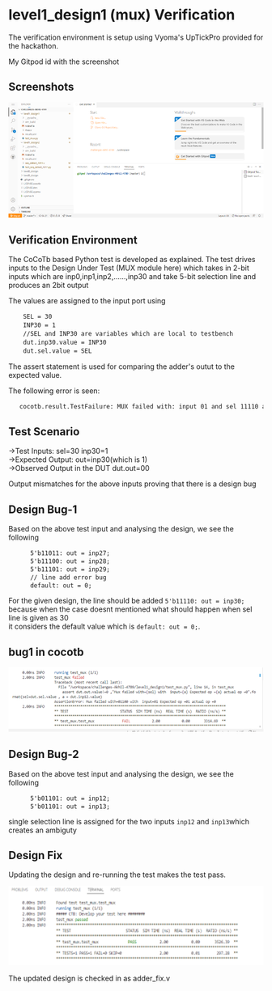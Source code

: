 # level1_design1 (mux) Verification
The verification environment is setup using Vyoma's UpTickPro provided for the hackathon.

My Gitpod id with the screenshot


## Screenshots

![App Screenshot](https://github.com/Akhil-4789/Bug_Verification/blob/main/image.png)


## Verification Environment

  The CoCoTb based Python test is developed as explained. The test drives inputs to the Design Under Test (MUX module here) which takes in 2-bit inputs which are inp0,inp1,inp2,......,inp30 and take  5-bit selection line and produces an 2bit output

The values are assigned to the input port using

```bash
    SEL = 30
    INP30 = 1
    //SEL and INP30 are variables which are local to testbench
    dut.inp30.value = INP30
    dut.sel.value = SEL
```
The assert statement is used for comparing the adder's outut to the expected value.

The following error is seen:

```bash
   cocotb.result.TestFailure: MUX failed with: input 01 and sel 11110 actual out was 01 but got 00
```


## Test Scenario

->Test Inputs: sel=30 inp30=1     
->Expected Output: out=inp30(which is 1)  
->Observed Output in the DUT dut.out=00 

Output mismatches for the above inputs proving that there is a design bug

## Design Bug-1
Based on the above test input and analysing the design, we see the following

```
      5'b11011: out = inp27;
      5'b11100: out = inp28;
      5'b11101: out = inp29;
	  // line add error bug
      default: out = 0;
```
For the given design, the line should be added `5'b11110: out = inp30; `  
because when the case doesnt mentioned what should happen when sel line is given as 30  
it considers the default value which is `default: out = 0;`.

## bug1 in cocotb
![App Screenshot](https://github.com/Akhil-4789/Bug_Verification/blob/main/bug1_mux.png)

## Design Bug-2
Based on the above test input and analysing the design, we see the following

```
      5'b01101: out = inp12;
      5'b01101: out = inp13;
```
single selection line is assigned for the two inputs ``inp12`` and ``inp13``which creates an ambiguty


## Design Fix
Updating the design and re-running the test makes the test pass.

![App Screenshot](https://github.com/Akhil-4789/Bug_Verification/blob/main/bug1_fixed_mux.png)



The updated design is checked in as adder_fix.v



